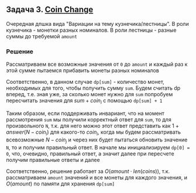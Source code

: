 ## Задача 3. [Coin Change](https://leetcode.com/problems/coin-change/)

Очередная дпшка вида "Вариации на тему кузнечика/лестницы". В роли кузнечика - монетки разных номиналов. В роли лестницы - разные суммы до требуемой `amount`

### Решение 
Рассматриваем все возможные значения от `0` до `amount` и каждый раз к этой сумме пытаемся прибавить монеты разных номиналов

Соответственно, в данном случае `dp[sum]` - количество монет, необходимых для того, чтобы получить сумму `sum`. Будем считать dp вперед, т.е. зная уже, за сколько монет нужно для `sum` попробуем пересчитать значения для $sum + coin_i$ с помощью `dp[sum] + 1`

Таким образом, если поддерживать инвариант, что на момент рассмотрения `sum` мы получили корректный ответ для `sum`, то для произвольного `N`, т.к. для него можно этот ответ представить как 1 + $answer(N - coin_i)$ для какого-то $coin_i$, когда мы будем рассматривать всевозможные $N - coin_j$ и через них будет пытаться обновить значение `N`, то и получим правильный ответ. В начале мы инициализируем `dp[0] = 0`, что, очевидно, правильный ответ, а значит далее при пересчете получим правильные ответы и далее

Соответственно, решение работает за $O(amount \cdot len(coins))$, т.к. рассматриваем `amount` значений и все монеты для каждого значения, и $O(amount)$ по памяти для хранения `dp[sum]`